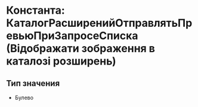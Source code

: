 ﻿# Константа: КаталогРасширенийОтправлятьПревьюПриЗапросеСписка (Відображати зображення в каталозі розширень)

## Тип значения

- Булево

